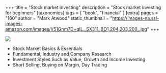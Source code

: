 +++
title = "Stock market investing"
description = "Stock market investing for beginners"
[taxonomies]
tags = [ "book", "financial" ]
[extra]
pages = "160"
author = "Mark Atwood"
static_thumbnail = "https://images-na.ssl-images-amazon.com/images/I/51Gnm7D+qIL._SX311_BO1,204,203,200_.jpg"
+++

<a target="_blank"  href="https://www.amazon.de/gp/product/B086PLYCG8/ref=as_li_tl?ie=UTF8&camp=1638&creative=6742&creativeASIN=B086PLYCG8&linkCode=as2&tag=chemaclass-21&linkId=eb72587cc77fc9cb7edba66eff4c6694">
    <img border="0" src="https://images-na.ssl-images-amazon.com/images/I/51Gnm7D+qIL._SX311_BO1,204,203,200_.jpg" >
</a>

<!-- more -->

- Stock Market Basics & Essentials
- Fundamental, Industry and Company Research
- Investment Styles Such as Value, Growth and Income Investing
- Short Selling, Buying on Margin, Day Trading